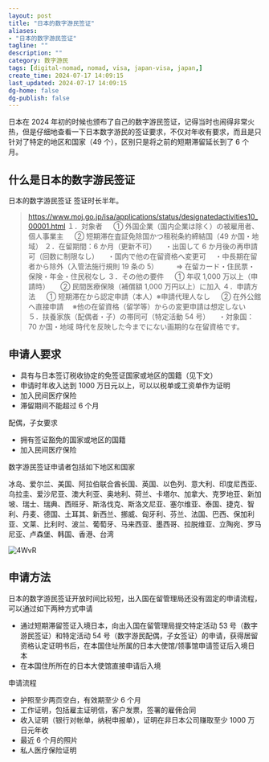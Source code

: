 ```yaml
---
layout: post
title: "日本的数字游民签证"
aliases:
- "日本的数字游民签证"
tagline: ""
description: ""
category: 数字游民
tags: [digital-nomad, nomad, visa, japan-visa, japan,]
create_time: 2024-07-17 14:09:15
last_updated: 2024-07-17 14:09:15
dg-home: false
dg-publish: false
---
```


日本在 2024 年初的时候也颁布了自己的数字游民签证，记得当时也闹得非常火热，但是仔细地查看一下日本数字游民的签证要求，不仅对年收有要求，而且是只针对了特定的地区和国家（49 个），区别只是将之前的短期滞留延长到了 6 个月。

## 什么是日本的数字游民签证

日本的数字游民签证
签证时长半年。

> https://www.moj.go.jp/isa/applications/status/designatedactivities10_00001.html
> １．対象者
> 　 ① 外国企業（国内企業は除く）の被雇用者、個人事業主
> 　 ② 短期滞在査証免除国かつ租税条約締結国（49 か国・地域）
> ２．在留期間：6 か月（更新不可）
> 　・出国して 6 か月後の再申請可（回数に制限なし）
> 　・国内で他の在留資格へ変更可
> 　・中長期在留者から除外（入管法施行規則 19 条の 5）
> 　　 ⇒ 在留カード・住民票・保険・年金・住民税なし
> ３．その他の要件
> 　 ① 年収 1,000 万以上（申請時）
> 　 ② 民間医療保険（補償額 1,000 万円以上）に加入
> ４．申請方法
> 　 ① 短期滞在から認定申請（本人）※申請代理人なし
> 　 ② 在外公館へ直接申請
> 　※他の在留資格（留学等）からの変更申請は想定しない
> ５．扶養家族（配偶者・子）の帯同可（特定活動 54 号）
> 　・対象国：70 か国・地域
> 時代を反映した今までにない画期的な在留資格です。

## 申请人要求

- 具有与日本签订税收协定的免签证国家或地区的国籍（见下文）
- 申请时年收入达到 1000 万日元以上，可以以税单或工资单作为证明
- 加入民间医疗保险
- 滞留期间不能超过 6 个月

配偶，子女要求

- 拥有签证豁免的国家或地区的国籍
- 加入民间医疗保险

数字游民签证申请者包括如下地区和国家

冰岛、爱尔兰、美国、阿拉伯联合酋长国、英国、以色列、意大利、印度尼西亚、乌拉圭、爱沙尼亚、澳大利亚、奥地利、荷兰、卡塔尔、加拿大、克罗地亚、新加坡、瑞士、瑞典、西班牙、斯洛伐克、斯洛文尼亚、塞尔维亚、泰国、捷克、智利、丹麦、德国、土耳其、新西兰、挪威、匈牙利、芬兰、法国、巴西、保加利亚、文莱、比利时、波兰、葡萄牙、马来西亚、墨西哥、拉脱维亚、立陶宛、罗马尼亚、卢森堡、韩国、香港、台湾

![4WvR](https://photo.einverne.info/images/2024/02/03/4WvR.png)

## 申请方法

日本的数字游民签证开放时间比较短，出入国在留管理局还没有固定的申请流程，可以通过如下两种方式申请

- 通过短期滞留签证入境日本，向出入国在留管理局提交特定活动 53 号（数字游民签证）和特定活动 54 号（数字游民配偶，子女签证）的申请，获得居留资格认定证明书后，在本国住址所属的日本大使馆/领事馆申请签证后入境日本
- 在本国住所所在的日本大使馆直接申请后入境

申请流程

- 护照至少两页空白，有效期至少 6 个月
- 工作证明，包括雇主证明信，客户发票，签署的雇佣合同
- 收入证明（银行对帐单，纳税申报单），证明在非日本公司赚取至少 1000 万日元年收
- 最近 6 个月的照片
- 私人医疗保险证明
